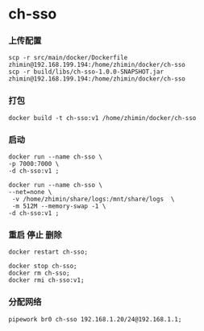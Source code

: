 # ch-sso
### 上传配置 
```
scp -r src/main/docker/Dockerfile zhimin@192.168.199.194:/home/zhimin/docker/ch-sso
scp -r build/libs/ch-sso-1.0.0-SNAPSHOT.jar zhimin@192.168.199.194:/home/zhimin/docker/ch-sso
```
### 打包
```
docker build -t ch-sso:v1 /home/zhimin/docker/ch-sso
```

### 启动
```
docker run --name ch-sso \
-p 7000:7000 \
-d ch-sso:v1 ;
```
```
docker run --name ch-sso \
--net=none \
 -v /home/zhimin/share/logs:/mnt/share/logs  \
 -m 512M --memory-swap -1 \
-d ch-sso:v1 ;
```
### 重启 停止 删除
```
docker restart ch-sso;

docker stop ch-sso;
docker rm ch-sso;
docker rmi ch-sso:v1;

```

### 分配网络
```
pipework br0 ch-sso 192.168.1.20/24@192.168.1.1;
```
